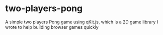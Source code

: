# two-players-pong
A simple two players Pong game using qKit.js, which is a 2D game library I wrote to help building browser games quickly
